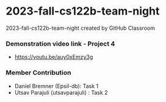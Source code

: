 # 2023-fall-cs122b-team-night
2023-fall-cs122b-team-night created by GitHub Classroom

### Demonstration video link - Project 4
 - https://youtu.be/auy0xEmzy3g

### Member Contribution
- Daniel Bremner (Epsil-db): Task 1
- Utsav Parajuli (utsavparajuli) : Task 2
